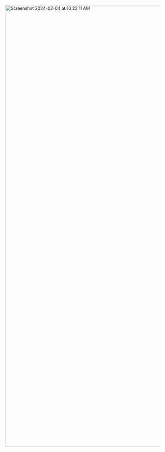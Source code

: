 <img width="1440" alt="Screenshot 2024-02-04 at 10 22 11 AM" src="https://github.com/anushadk13/codesoft_tribute/assets/122234698/d988321e-fc1c-45f3-9a40-ae361e911bf8">
